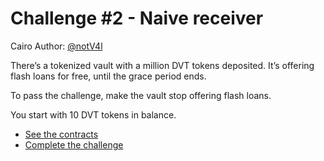# Challenge #2 - Naive receiver

Cairo Author: [@notV4l](https://github.com/notV4l)

There’s a tokenized vault with a million DVT tokens deposited. It’s offering flash loans for free, until the grace period ends.

To pass the challenge, make the vault stop offering flash loans.

You start with 10 DVT tokens in balance.

- [See the contracts](https://github.com/quasarlabsXYZ/dvdsn/tree/main/src/naive_receiver/)
- [Complete the challenge](https://github.com/quasarlabsXYZ/dvdsn/tree/main/tests/naive_receiver/)
